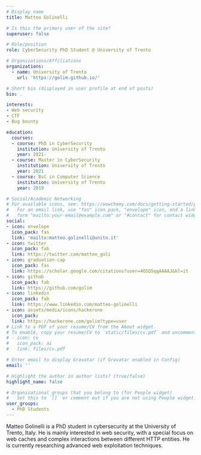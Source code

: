 ```yaml
---
# Display name
title: Matteo Golinelli

# Is this the primary user of the site?
superuser: false

# Role/position
role: CyberSecurity PhD Student @ University of Trento

# Organizations/Affiliations
organizations:
  - name: University of Trento
    url: 'https://golim.github.io/'

# Short bio (displayed in user profile at end of posts)
bio: .

interests:
- Web security
- CTF
- Bug bounty

education:
  courses:
  - course: PhD in CyberSecurity
    institution: University of Trento
    year: 2021-
  - course: Master in CyberSecurity
    institution: University of Trento
    year: 2021
  - course: BsC in Computer Science
    institution: University of Trento
    year: 2019

# Social/Academic Networking
# For available icons, see: https://wowchemy.com/docs/getting-started/page-builder/#icons
#   For an email link, use "fas" icon pack, "envelope" icon, and a link in the
#   form "mailto:your-email@example.com" or "#contact" for contact widget.
social:
- icon: envelope
  icon_pack: fas
  link: 'mailto:matteo.golinelli@unitn.it'
- icon: twitter
  icon_pack: fab
  link: https://twitter.com/matteo_goli
- icon: graduation-cap
  icon_pack: fas
  link: https://scholar.google.com/citations?user=4OSQ5qgAAAAJ&hl=it
- icon: github
  icon_pack: fab
  link: https://github.com/golim
- icon: linkedin
  icon_pack: fab
  link: https://www.linkedin.com/matteo-golinelli
- icon: assets/media/icons/hackerone
  icon_pack: 
  link: https://hackerone.com/golim?type=user
# Link to a PDF of your resume/CV from the About widget.
# To enable, copy your resume/CV to `static/files/cv.pdf` and uncomment the lines below.
# - icon: cv
#   icon_pack: ai
#   link: files/cv.pdf

# Enter email to display Gravatar (if Gravatar enabled in Config)
email: ''

# Highlight the author in author lists? (true/false)
highlight_name: false

# Organizational groups that you belong to (for People widget)
#   Set this to `[]` or comment out if you are not using People widget.
user_groups:
  - PhD Students
---
```


Matteo Golinelli is a PhD student in cybersecurity at the University of Trento, Italy. He is mainly interested in web security, with a special focus on web caches and complex interactions between different HTTP entities. He is currently researching advanced web exploitation techniques.
